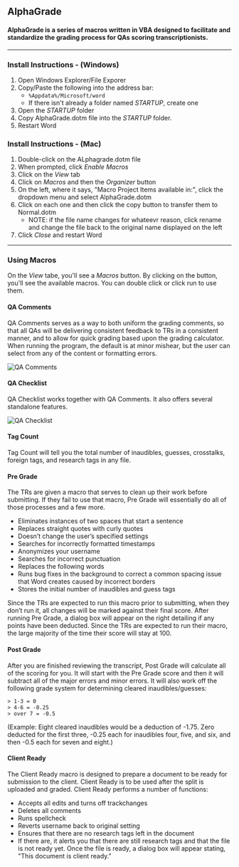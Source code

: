 ## AlphaGrade

#### AlphaGrade is a series of macros written in VBA designed to facilitate and standardize the grading process for QAs scoring transcriptionists.

---

### Install Instructions - (Windows)
1. Open Windows Explorer/File Exporer
2. Copy/Paste the following into the address bar:
    - `%Appdata%/Microsoft/word`
    - If there isn't already a folder named *STARTUP*, create one
3. Open the *STARTUP* folder
4. Copy AlphaGrade.dotm file into the *STARTUP* folder.
5. Restart Word

### Install Instructions - (Mac)
1. Double-click on the ALphagrade.dotm file
2. When prompted, click *Enable Macros*
3. Click on the *View* tab
4. Click on *Macros* and then the *Organizer* button
5. On the left, where it says, "Macro Project Items available in:", click the dropdown menu and select AlphaGrade.dotm
6. Click on each one and then click the copy button to transfer them to Normal.dotm
    - NOTE: if the file name changes for whateevr reason, click rename and change the file back to the original name displayed on the left
7. Click *Close* and restart Word

---

### Using Macros
On the *View* tabe, you'll see a *Macros* button. By clicking on the button, you'll see the available macros. You can double click or click run to use them.

#### QA Comments
QA Comments serves as a way to both uniform the grading comments, so that all QAs will be delivering consistent feedback to TRs in a consistent manner, and to allow for quick grading based upon the grading calculator. When running the program, the default is at minor mishear, but the user can select from any of the content or formatting errors. 

![QA Comments](https://i.imgur.com/7TbxoDRb.png)

#### QA Checklist
QA Checklist works together with QA Comments. It also offers several standalone features. 

![QA Checklist](https://i.imgur.com/DcVutEFb.png)

#### Tag Count
Tag Count will tell you the total number of inaudibles, guesses, crosstalks, foreign tags, and research tags in any file.

#### Pre Grade
The TRs are given a macro that serves to clean up their work before submitting. If they fail to use that macro, Pre Grade will essentially do all of those processes and a few more. 
- Eliminates instances of two spaces that start a sentence
- Replaces straight quotes with curly quotes
- Doesn’t change the user’s specified settings
- Searches for incorrectly formatted timestamps
- Anonymizes your username
- Searches for incorrect punctuation
- Replaces the following words
- Runs bug fixes in the background to correct a common spacing issue that Word creates caused by incorrect borders 
- Stores the initial number of inaudibles and guess tags

Since the TRs are expected to run this macro prior to submitting, when they don’t run it, all changes will be marked against their final score. After running Pre Grade, a dialog box will appear on the right detailing if any points have been deducted. Since the TRs are expected to run their macro, the large majority of the time their score will stay at 100. 

#### Post Grade
After you are finished reviewing the transcript, Post Grade will calculate all of the scoring for you. It will start with the Pre Grade score and then it will subtract all of the major errors and minor errors. It will also work off the following grade system for determining cleared inaudibles/guesses:

    > 1-3 = 0
    > 4-6 = -0.25
    > over 7 = -0.5

(Example: Eight cleared inaudibles would be a deduction of -1.75. Zero deducted for the first three, -0.25 each for inaudibles four, five, and six, and then -0.5 each for seven and eight.)

#### Client Ready
The Client Ready macro is designed to prepare a document to be ready for submission to the client. Client Ready is to be used after the split is uploaded and graded. Client Ready performs a number of functions:
- Accepts all edits and turns off trackchanges
- Deletes all comments
- Runs spellcheck
- Reverts username back to original setting
- Ensures that there are no research tags left in the document
- If there are, it alerts you that there are still research tags and that the file is not ready yet.
Once the file is ready, a dialog box will appear stating, "This document is client ready."
